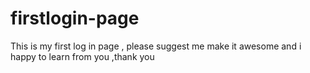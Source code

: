 # firstlogin-page
This is my first log in page , please suggest me make it awesome and i happy to learn from you ,thank you 
